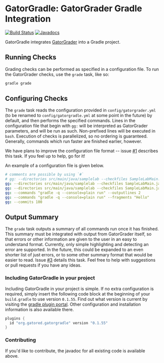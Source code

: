 # GatorGradle: GatorGrader Gradle Integration

[![Build Status](https://travis-ci.org/gatored/gatorgradle.svg?branch=master)](https://travis-ci.org/gatored/gatorgradle)
[![Javadocs](https://gatored.github.io/gatorgradle/docs/latest/docs_status.svg)](https://gatored.github.io/gatorgradle/docs)

GatorGradle integrates [GatorGrader](https://github.com/gkapfham/gatorgrader)
into a Gradle project.

## Running Checks

Grading checks can be performed as specified in a configuration file. To run
the GatorGrader checks, use the `grade` task, like
so:

```bash
gradle grade
```

## Configuring Checks

The `grade` task reads the configuration provided in `config/gatorgrader.yml`
(to be renamed to `config/gatorgradle.yml` at some point in the future) by
default, and then performs the specified commands. Lines in the configuration
file that begin with `gg:` will be interpreted as GatorGrader parameters, and
will be run as such. Non-prefixed lines will be executed in `bash`. Execution
of checks is parallelized, so no ordering is guaranteed. Generally, commands
which run faster are finished earlier, however.

We have plans to improve the configuration file format -- issue
[#1](https://github.com/gatored/gatorgradle/issues/1) describes this task.
If you feel up to help, go for it!

An example of a configuration file is given below.

```yaml
# comments are possible by using `#`
# gg: --directories src/main/java/samplelab --checkfiles SampleLabMain.java --multicomments 2 --language Java
gg: --directories src/main/java/samplelab --checkfiles SampleLabMain.java --singlecomments 1 --multicomments 2 --language Java
gg: --directories src/main/java/samplelab --checkfiles SampleLabMain.java --fragments println( --fragmentcounts 2
gg: --commands "gradle -q --console=plain run" --outputlines 2
gg: --commands "gradle -q --console=plain run" --fragments "Hello"
gg: --commits 100
```

## Output Summary

The `grade` task outputs a summary of all commands run once it has finished.
This summary must be integrated with output from GatorGrader itself, so that
errors or other information are given to the user in an easy to understand
format. Currently, only simple highlighting and detecting an error are
supported. In the future, this could be expanded to an even shorter list of
just errors, or to some other summary format that would be easier to read.
Issue [#3](https://github.com/gatored/gatorgradle/issues/3) details this task.
Feel free to help with suggestions or pull requests if you have any ideas.

### Including GatorGradle in your project

Including GatorGradle in your project is simple. If no extra configuration is
required, simply insert the following code block at the beginning of your
`build.gradle` to use version `0.1.55`. Find out what version is current by
visiting the [gradle plugin portal](https://plugins.gradle.org/plugin/org.gatored.gatorgradle).
Other configuration and installation information is also available there.

```groovy
plugins {
  id "org.gatored.gatorgradle" version "0.1.55"
}
```

### Contributing

If you'd like to contribute, the javadoc for all existing code is available above.
